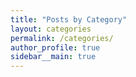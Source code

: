 ```yaml
---
title: "Posts by Category"
layout: categories
permalink: /categories/
author_profile: true
sidebar__main: true
---
```

